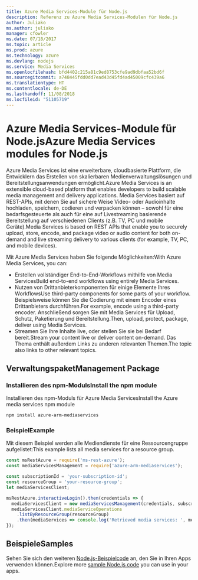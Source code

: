 ```yaml
---
title: Azure Media Services-Module für Node.js
description: Referenz zu Azure Media Services-Modulen für Node.js
author: Juliako
ms.author: juliako
manager: cfowler
ms.date: 07/18/2017
ms.topic: article
ms.prod: azure
ms.technology: azure
ms.devlang: nodejs
ms.service: Media Services
ms.openlocfilehash: bfd4402c215a81c9ed8753cfe9ad9dbfaa52bd6f
ms.sourcegitcommit: a748445fdd0dd7ead43d45fd4ad45009cfc439a6
ms.translationtype: HT
ms.contentlocale: de-DE
ms.lasthandoff: 11/08/2018
ms.locfileid: "51105719"
---
```

# <a name="azure-media-services-modules-for-nodejs"></a><span data-ttu-id="855d8-103">Azure Media Services-Module für Node.js</span><span class="sxs-lookup"><span data-stu-id="855d8-103">Azure Media Services modules for Node.js</span></span>

<span data-ttu-id="855d8-104">Azure Media Services ist eine erweiterbare, cloudbasierte Plattform, die Entwicklern das Erstellen von skalierbaren Medienverwaltungslösungen und Bereitstellungsanwendungen ermöglicht.</span><span class="sxs-lookup"><span data-stu-id="855d8-104">Azure Media Services is an extensible cloud-based platform that enables developers to build scalable media management and delivery applications.</span></span> <span data-ttu-id="855d8-105">Media Services basiert auf REST-APIs, mit denen Sie auf sichere Weise Video- oder Audioinhalte hochladen, speichern, codieren und verpacken können – sowohl für eine bedarfsgesteuerte als auch für eine auf Livestreaming basierende Bereitstellung auf verschiedenen Clients (z.B. TV, PC und mobile Geräte).</span><span class="sxs-lookup"><span data-stu-id="855d8-105">Media Services is based on REST APIs that enable you to securely upload, store, encode, and package video or audio content for both on-demand and live streaming delivery to various clients (for example, TV, PC, and mobile devices).</span></span>

<span data-ttu-id="855d8-106">Mit Azure Media Services haben Sie folgende Möglichkeiten:</span><span class="sxs-lookup"><span data-stu-id="855d8-106">With Azure Media Services, you can:</span></span>
- <span data-ttu-id="855d8-107">Erstellen vollständiger End-to-End-Workflows mithilfe von Media Services</span><span class="sxs-lookup"><span data-stu-id="855d8-107">Build end-to-end workflows using entirely Media Services.</span></span> 
- <span data-ttu-id="855d8-108">Nutzen von Drittanbieterkomponenten für einige Elemente Ihres Workflows</span><span class="sxs-lookup"><span data-stu-id="855d8-108">Use third-party components for some parts of your workflow.</span></span> <span data-ttu-id="855d8-109">Beispielsweise können Sie die Codierung mit einem Encoder eines Drittanbieters durchführen.</span><span class="sxs-lookup"><span data-stu-id="855d8-109">For example, encode using a third-party encoder.</span></span> <span data-ttu-id="855d8-110">Anschließend sorgen Sie mit Media Services für Upload, Schutz, Paketierung und Bereitstellung.</span><span class="sxs-lookup"><span data-stu-id="855d8-110">Then, upload, protect, package, deliver using Media Services.</span></span>
- <span data-ttu-id="855d8-111">Streamen Sie Ihre Inhalte live, oder stellen Sie sie bei Bedarf bereit.</span><span class="sxs-lookup"><span data-stu-id="855d8-111">Stream your content live or deliver content on-demand.</span></span> <span data-ttu-id="855d8-112">Das Thema enthält außerdem Links zu anderen relevanten Themen.</span><span class="sxs-lookup"><span data-stu-id="855d8-112">The topic also links to other relevant topics.</span></span>

## <a name="management-package"></a><span data-ttu-id="855d8-113">Verwaltungspaket</span><span class="sxs-lookup"><span data-stu-id="855d8-113">Management Package</span></span>

### <a name="install-the-npm-module"></a><span data-ttu-id="855d8-114">Installieren des npm-Moduls</span><span class="sxs-lookup"><span data-stu-id="855d8-114">Install the npm module</span></span>

<span data-ttu-id="855d8-115">Installieren des npm-Moduls für Azure Media Services</span><span class="sxs-lookup"><span data-stu-id="855d8-115">Install the Azure media services npm module</span></span>

```bash
npm install azure-arm-mediaservices
```

### <a name="example"></a><span data-ttu-id="855d8-116">Beispiel</span><span class="sxs-lookup"><span data-stu-id="855d8-116">Example</span></span>

<span data-ttu-id="855d8-117">Mit diesem Beispiel werden alle Mediendienste für eine Ressourcengruppe aufgelistet:</span><span class="sxs-lookup"><span data-stu-id="855d8-117">This example lists all media services for a resource group.</span></span>

```javascript
const msRestAzure = require('ms-rest-azure');
const mediaServicesManagement = require('azure-arm-mediaservices');

const subscriptionId = 'your-subscription-id';
const resourceGroup = 'your-resource-group';
let mediaServicesClient;

msRestAzure.interactiveLogin().then(credentials => {
  mediaServicesClient = new mediaServicesManagement(credentials, subscriptionId);
  mediaServicesClient.mediaServiceOperations
    .listByResourceGroup(resourceGroup)
    .then(mediaServices => console.log('Retrieved media services: ', mediaServices));
});
```

## <a name="samples"></a><span data-ttu-id="855d8-118">Beispiele</span><span class="sxs-lookup"><span data-stu-id="855d8-118">Samples</span></span>

<span data-ttu-id="855d8-119">Sehen Sie sich den weiteren [Node.js-Beispielcode](https://azure.microsoft.com/resources/samples/?platform=nodejs) an, den Sie in Ihren Apps verwenden können.</span><span class="sxs-lookup"><span data-stu-id="855d8-119">Explore more [sample Node.js code](https://azure.microsoft.com/resources/samples/?platform=nodejs) you can use in your apps.</span></span>
